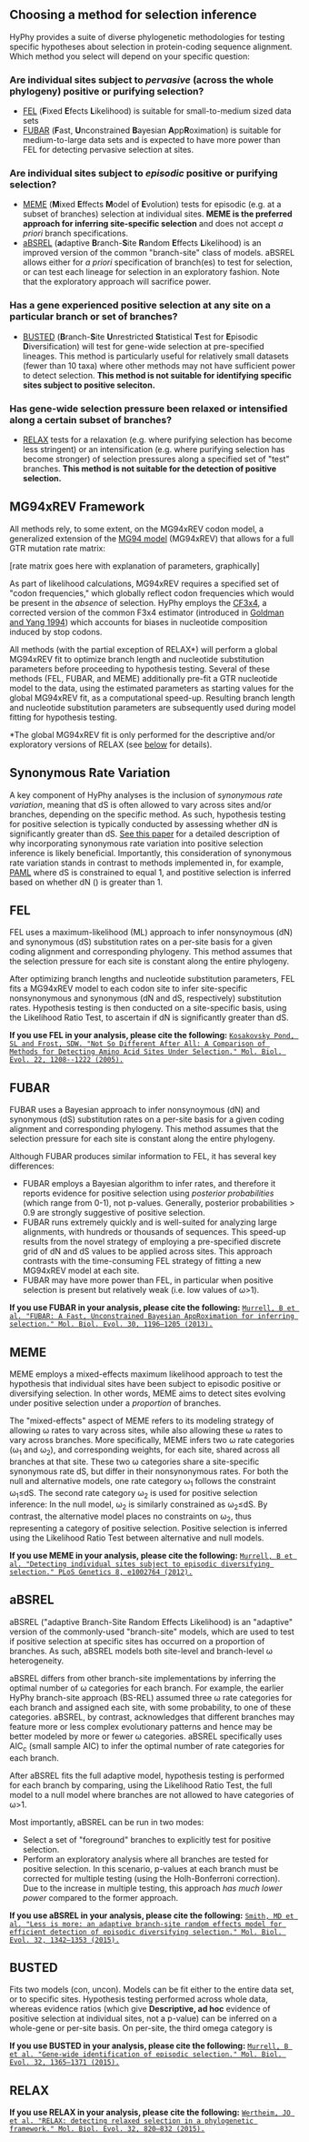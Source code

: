 ## Choosing a method for selection inference

HyPhy provides a suite of diverse phylogenetic methodologies for testing specific hypotheses about selection in protein-coding sequence alignment. Which method you select will depend on your specific question:

### Are individual sites subject to *pervasive* (across the whole phylogeny) positive or purifying selection?
* [FEL](selection-methods/#FEL) (**F**ixed **E**fects **L**ikelihood) is suitable for small-to-medium sized data sets
* [FUBAR](selection-methods/#fubar) (**F**ast, **U**nconstrained **B**ayesian **A**pp**R**oximation) is suitable for medium-to-large data sets and is expected to have more power than FEL for detecting pervasive selection at sites.

### Are individual sites subject to *episodic* positive or purifying selection?
* [MEME](selection-methods/#MEME) (**M**ixed **E**ffects **M**odel of **E**volution) tests for episodic (e.g. at a subset of branches) selection at individual sites. **MEME is the preferred approach for inferring site-specific selection** and does not accept *a priori* branch specifications.
* [aBSREL](selection-methods/#aBSREL) (**a**daptive **B**ranch-**S**ite **R**andom **E**ffects **L**ikelihood) is an improved version of the common "branch-site" class of models. aBSREL allows either for *a priori* specification of branch(es) to test for selection, or can test each lineage for selection in an exploratory fashion. Note that the exploratory approach will sacrifice power.


### Has a gene experienced positive selection at any site on a particular branch or set of branches?
* [BUSTED](selection-methods/#BUSTED) (**B**ranch-**S**ite **U**nrestricted **S**tatistical **T**est for **E**pisodic **D**iversification) will test for gene-wide selection at pre-specified lineages. This method is particularly useful for relatively small datasets (fewer than 10 taxa) where other methods may not have sufficient power to detect selection. **This method is not suitable for identifying specific sites subject to positive seleciton.**

### Has gene-wide selection pressure been relaxed or intensified along a certain subset of branches?
* [RELAX](selection-methods/#RELAX) tests for a relaxation (e.g. where purifying selection has become less stringent) or an intensification (e.g. where purifying selection has become stronger) of selection pressures along a specified set of "test" branches. **This method is not suitable for the detection of positive selection.**

<!--------------------------------------------------------------------------------------->
## MG94xREV Framework
All methods rely, to some extent, on the MG94xREV codon model, a generalized extension of the [MG94 model](https://www.ncbi.nlm.nih.gov/labs/articles/7968485/) (MG94xREV) that allows for a full GTR mutation rate matrix:

[rate matrix goes here with explanation of parameters, graphically]

As part of likelihood calculations, MG94xREV requires a specified set of "codon frequencies," which globally reflect codon frequencies which would be present in the *absence* of selection. HyPhy employs the [CF3x4](http://dx.doi.org/10.1371/journal.pone.0011230), a corrected version of the common F3x4 estimator (introduced in [Goldman and Yang 1994](https://www.ncbi.nlm.nih.gov/pubmed/7968486)) which accounts for biases in nucleotide composition induced by stop codons. 


All methods (with the partial exception of RELAX*) will perform a global MG94xREV fit to optimize branch length and nucleotide substitution parameters before proceeding to hypothesis testing. Several of these methods (FEL, FUBAR, and MEME) additionally pre-fit a GTR nucleotide model to the data, using the estimated parameters as starting values for the global MG94xREV fit, as a computational speed-up. Resulting branch length and nucleotide substitution parameters are subsequently used during model fitting for hypothesis testing.


*The global MG94xREV fit is only performed for the descriptive and/or exploratory versions of RELAX (see [below](selection-methods/#RELAX) for details).


<!--------------------------------------------------------------------------------------->
## Synonymous Rate Variation

A key component of HyPhy analyses is the inclusion of *synonymous rate variation*, meaning that dS is often allowed to vary across sites and/or branches, depending on the specific method. As such, hypothesis testing for positive selection is typically conducted by assessing whether dN is significantly greater than dS. [See this paper](https://doi.org/10.1093/molbev/msi232) for a detailed description of why incorporating synonymous rate variation into positive selection inference is likely beneficial. Importantly, this consideration of synonymous rate variation stands in contrast to methods implemented in, for example, [PAML](https://doi.org/10.1093/molbev/msm088) where dS is constrained to equal 1, and postitive selection is inferred based on whether dN () is greater than 1. 

<!--------------------------------------------------------------------------------------->
## FEL


FEL uses a maximum-likelihood (ML) approach to infer nonsynoymous (dN) and synonymous (dS) substitution rates on a per-site basis for a given coding alignment and corresponding phylogeny. This method assumes that the selection pressure for each site is constant along the entire phylogeny. 

After optimizing branch lengths and nucleotide substitution parameters, FEL fits a MG94xREV model to each codon site to infer site-specific nonsynonymous and synonymous (dN and dS, respectively) substitution rates. Hypothesis testing is then conducted on a site-specific basis, using the Likelihood Ratio Test, to ascertain if dN is significantly greater than dS.


**If you use FEL in your analysis, please cite the following:** [`Kosakovsky Pond, SL and Frost, SDW. "Not So Different After All: A Comparison of Methods for Detecting Amino Acid Sites Under Selection." Mol. Biol. Evol. 22, 1208--1222 (2005).`](https://doi.org/10.1093/molbev/msi105)


<!--------------------------------------------------------------------------------------->
## FUBAR

FUBAR uses a Bayesian approach to infer nonsynoymous (dN) and synonymous (dS) substitution rates on a per-site basis for a given coding alignment and corresponding phylogeny. This method assumes that the selection pressure for each site is constant along the entire phylogeny.

Although FUBAR produces similar information to FEL, it has several key differences:

* FUBAR employs a Bayesian algorithm to infer rates, and therefore it reports evidence for positive selection using *posterior probabilities* (which range from 0-1), not p-values. Generally, posterior probabilities > 0.9 are strongly suggestive of positive selection. 
* FUBAR runs extremely quickly and is well-suited for analyzing large alignments, with hundreds or thousands of sequences. This speed-up results from the novel strategy of employing a pre-specified discrete grid of dN and dS values to be applied across sites. This approach contrasts with the time-consuming FEL strategy of fitting a new MG94xREV model at each site.
* FUBAR may have more power than FEL, in particular when positive selection is present but relatively weak (i.e. low values of ω>1).

**If you use FUBAR in your analysis, please cite the following:** [`Murrell, B et al. "FUBAR: A Fast, Unconstrained Bayesian AppRoximation for inferring selection." Mol. Biol. Evol. 30, 1196–1205 (2013).`](https://doi.org/10.1093/molbev/mst030)

<!--------------------------------------------------------------------------------------->
## MEME

MEME employs a mixed-effects maximum likelihood approach to test the hypothesis that individual sites have been subject to episodic positive or diversifying selection. 
In other words, MEME aims to detect sites evolving under positive selection under a *proportion* of branches.

The "mixed-effects" aspect of MEME refers to its modeling strategy of allowing ω rates to vary across sites, while also allowing these ω rates to vary across branches. More specifically, MEME infers two ω rate categories (ω<sub>1</sub> and ω<sub>2</sub>), and corresponding weights, for each site, shared across all branches at that site. These two ω categories share a site-specific synonymous rate dS, but differ in their nonsynonymous rates. 
For both the null and alternative models, one rate category ω<sub>1</sub> follows the constraint ω<sub>1</sub>≤dS. The second rate category ω<sub>2</sub> is used for positive selection inference: In the null model, ω<sub>2</sub> is similarly constrained as ω<sub>2</sub>≤dS. By contrast, the alternative model places no constraints on ω<sub>2</sub>, thus representing a category of positive selection. Positive selection is inferred using the Likelihood Ratio Test between alternative and null models. 
 

**If you use MEME in your analysis, please cite the following:** [`Murrell, B et al. "Detecting individual sites subject to episodic diversifying selection." PLoS Genetics 8, e1002764 (2012).`](http://dx.doi.org/10.1371/journal.pgen.1002764)

<!--------------------------------------------------------------------------------------->
## aBSREL

aBSREL ("adaptive Branch-Site Random Effects Likelihood) is an "adaptive" version of the commonly-used "branch-site" models, which are used to test if positive selection at specific sites has occurred on a proportion of branches. As such, aBSREL models both site-level and branch-level ω heterogeneity.

aBSREL differs from other branch-site implementations by inferring the optimal number of ω categories for each branch. For example, the earlier HyPhy branch-site approach (BS-REL) assumed three ω rate categories for each branch and assigned each site, with some probability, to one of these categories. aBSREL, by contrast, acknowledges that different branches may feature more or less complex evolutionary patterns and hence may be better modeled by more or fewer ω categories. aBSREL specifically uses AIC<sub>c</sub> (small sample AIC) to infer the optimal number of rate categories for each branch. 

After aBSREL fits the full adaptive model, hypothesis testing is performed for each branch by comparing, using the Likelihood Ratio Test, the full model to a null model where branches are not allowed to have categories of ω>1. 

Most importantly, aBSREL can be run in two modes:

* Select a set of "foreground" branches to explicitly test for positive selection. 
* Perform an exploratory analysis where all branches are tested for positive selection. In this scenario, p-values at each branch must be corrected for multiple testing (using the Holh-Bonferroni correction). Due to the increase in multiple testing, this approach *has much lower power* compared to the former approach. 


**If you use aBSREL in your analysis, please cite the following:** [`Smith, MD et al. "Less is more: an adaptive branch-site random effects model for efficient detection of episodic diversifying selection." Mol. Biol. Evol. 32, 1342–1353 (2015).`](https://doi.org/:10.1093/molbev/msv022)


<!--------------------------------------------------------------------------------------->
## BUSTED

Fits two models (con, uncon). Models can be fit either to the entire data set, or to specific sites. Hypothesis testing performed across whole data, whereas evidence ratios (which give **Descriptive, ad hoc** evidence of positive selection at individual sites, not a p-value) can be inferred on a whole-gene or per-site basis. On per-site, the third omega category is 

**If you use BUSTED in your analysis, please cite the following:** [`Murrell, B et al. "Gene-wide identification of episodic selection." Mol. Biol. Evol. 32, 1365–1371 (2015).`](https://doi.org/10.1093/molbev/msv035)



<!--------------------------------------------------------------------------------------->
## RELAX


**If you use RELAX in your analysis, please cite the following:** [`Wertheim, JO et al. "RELAX: detecting relaxed selection in a phylogenetic framework." Mol. Biol. Evol. 32, 820–832 (2015).`](https://doi.org/10.1093/molbev/msu400)


